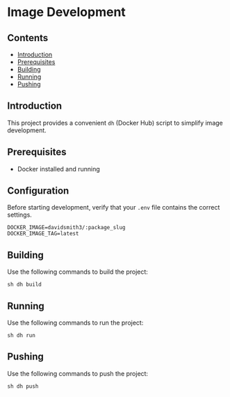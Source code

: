 # Image Development

## Contents

- [Introduction](#introduction)
- [Prerequisites](#prerequisites)
- [Building](#building)
- [Running](#running)
- [Pushing](#pushing)

## Introduction

This project provides a convenient `dh` (Docker Hub) script to simplify image development.

## Prerequisites

- Docker installed and running

## Configuration

Before starting development, verify that your `.env` file contains the correct settings.

```dotenv
DOCKER_IMAGE=davidsmith3/:package_slug
DOCKER_IMAGE_TAG=latest
```

## Building

Use the following commands to build the project:

```shell
sh dh build
```

## Running

Use the following commands to run the project:

```shell
sh dh run
```

## Pushing

Use the following commands to push the project:

```shell
sh dh push
```